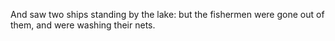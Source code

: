 And saw two ships standing by the lake: but the fishermen were gone out of them, and were washing their nets.
